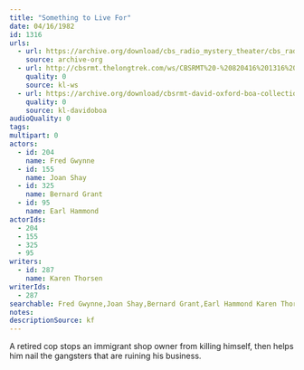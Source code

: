 ```yaml
---
title: "Something to Live For"
date: 04/16/1982
id: 1316
urls: 
  - url: https://archive.org/download/cbs_radio_mystery_theater/cbs_radio_mystery_theater-1301-1350.zip/cbs_radio_mystery_theater-1301-1350%2Fcbsrmt_1316_something_to_live_for.mp3
    source: archive-org
  - url: http://cbsrmt.thelongtrek.com/ws/CBSRMT%20-%20820416%201316%20Something%20To%20Live%20For_ws.mp3
    quality: 0
    source: kl-ws
  - url: https://archive.org/download/cbsrmt-david-oxford-boa-collection/CBSRMT-820416-1316-Something-to-Live-For-(128-48)_WBBM-JE-{BoA}.mp3
    quality: 0
    source: kl-davidoboa
audioQuality: 0
tags: 
multipart: 0
actors:  
  - id: 204
    name: Fred Gwynne  
  - id: 155
    name: Joan Shay  
  - id: 325
    name: Bernard Grant  
  - id: 95
    name: Earl Hammond
actorIds:  
  - 204  
  - 155  
  - 325  
  - 95
writers:  
  - id: 287
    name: Karen Thorsen
writerIds:  
  - 287
searchable: Fred Gwynne,Joan Shay,Bernard Grant,Earl Hammond Karen Thorsen
notes: 
descriptionSource: kf
---
```

A retired cop stops an immigrant shop owner from killing himself, then helps him nail the gangsters that are ruining his business.